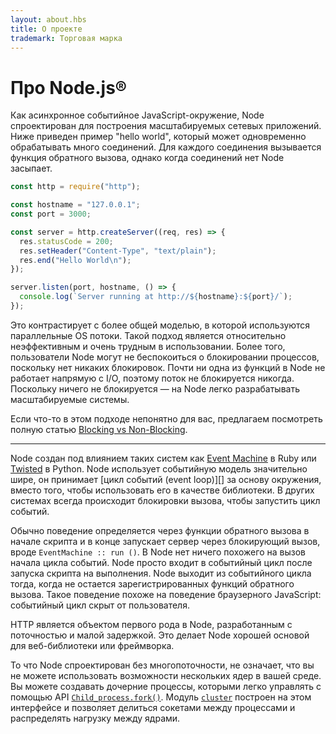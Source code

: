 ```yaml
---
layout: about.hbs
title: О проекте
trademark: Торговая марка
---
```


# Про Node.js&reg;

Как асинхронное событийное JavaScript-окружение, Node спроектирован для построения
масштабируемых сетевых приложений. Ниже приведен пример "hello world", который
может одновременно обрабатывать много соединений. Для каждого соединения вызывается
функция обратного вызова, однако когда соединений нет Node засыпает.

```javascript
const http = require("http");

const hostname = "127.0.0.1";
const port = 3000;

const server = http.createServer((req, res) => {
  res.statusCode = 200;
  res.setHeader("Content-Type", "text/plain");
  res.end("Hello World\n");
});

server.listen(port, hostname, () => {
  console.log(`Server running at http://${hostname}:${port}/`);
});
```

Это контрастирует с более общей моделью, в которой используются параллельные OS
потоки. Такой подход является относительно неэффективным и очень трудным в использовании.
Более того, пользователи Node могут не беспокоиться о блокировании процессов,
поскольку нет никаких блокировок. Почти ни одна из функций в Node
не работает напрямую с I/O, поэтому поток не блокируется никогда. Поскольку ничего
не блокируется ― на Node легко разрабатывать масштабируемые системы.

Если что-то в этом подходе непонятно для вас, предлагаем посмотреть
полную статью [Blocking vs Non-Blocking][].

---

Node создан под влиянием таких систем как [Event Machine][] в Ruby или
[Twisted][] в Python. Node использует событийную модель значительно шире,
он принимает [цикл событий (event loop)][] за основу окружения, вместо того,
чтобы использовать его в качестве библиотеки. В других системах всегда происходит
блокировки вызова, чтобы запустить цикл событий.

Обычно поведение определяется через функции обратного вызова в начале
скрипта и в конце запускает сервер через блокирующий вызов,
вроде `EventMachine :: run ()`. В Node нет ничего похожего на вызов начала
цикла событий. Node просто входит в событийный цикл после запуска скрипта на
выполнения. Node выходит из событийного цикла тогда, когда не остается
зарегистрированных функций обратного вызова. Такое поведение похоже на поведение
браузерного JavaScript: событийный цикл скрыт от пользователя.

HTTP является объектом первого рода в Node, разработанным с поточностью и малой задержкой. Это делает Node хорошей основой для веб-библиотеки или фреймворка.

То что Node спроектирован без многопоточности, не означает, что вы не можете
использовать возможности нескольких ядер в вашей среде. Вы можете
создавать дочерние процессы, которыми легко управлять с помощью API
[`Child_process.fork()`][]. Модуль [`cluster`][] построен на этом
интерфейсе и позволяет делиться сокетами между процессами и
распределять нагрузку между ядрами.

[blocking vs non-blocking]: https://nodejs.org/en/docs/guides/blocking-vs-non-blocking/
[`child_process.fork()`]: https://nodejs.org/api/child_process.html#child_process_child_process_fork_modulepath_args_options
[`cluster`]: https://nodejs.org/api/cluster.html
[event loop]: https://nodejs.org/en/docs/guides/event-loop-timers-and-nexttick/
[event machine]: https://github.com/eventmachine/eventmachine
[twisted]: http://twistedmatrix.com/
